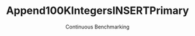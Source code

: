 ---
layout: default
title: Append100KIntegersINSERTPrimary
subtitle: Continuous Benchmarking
selected: Append
expanded: Benchmarking
benchmark: /individual_results/Append100KIntegersINSERTPrimary.html
---